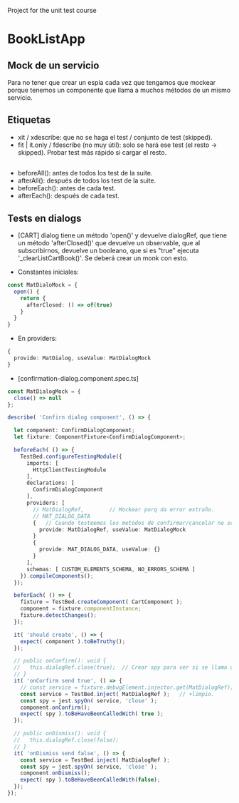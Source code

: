 Project for the unit test course

# BookListApp

## Mock de un servicio

Para no tener que crear un espía cada vez que tengamos que mockear porque tenemos un componente que llama a muchos métodos de un mismo servicio.

## Etiquetas
- xit / xdescribe: que no se haga el test / conjunto de test (skipped).
- fit | it.only / fdescribe (no muy útil): solo se hará ese test (el resto -> skipped). Probar test más rápido si cargar el resto.

##

- beforeAll():  antes de todos los test de la suite.
- afterAll():   después de todos los test de la suite.
- beforeEach(): antes de cada test. 
- afterEach():  después de cada test.

## Tests en dialogs

* [CART] dialog tiene un método 'open()' y devuelve dialogRef, que tiene un método 'afterClosed()' que devuelve un observable, que al subscribirnos, devuelve un booleano, que si es "true" ejecuta '_clearListCartBook()'. Se deberá crear un monk con esto.
- Constantes iniciales:
```ts
const MatDialoMock = {
  open() {
    return {
      afterClosed: () => of(true)
    }
  }
}
```

- En providers:
```ts
{
  provide: MatDialog, useValue: MatDialogMock
}
```


* [confirmation-dialog.component.spec.ts]
```ts
const MatDialogMock = {
  close() => null
};

describe( 'Confirn dialog component', () => {

  let component: ConfirmDialogComponent;
  let fixture: ComponentFixture<ConfirmDialogComponent>;

  beforeEach( () => {    
    TestBed.configureTestingModule({
      imports: [         
        HttpClientTestingModule
      ],
      declarations: [     
        ConfirmDialogComponent
      ],
      providers: [        
        // MatDialogRef,        // Mockear porq da error extraño.
        // MAT_DIALOG_DATA
        {   // Cuando testeemos los metodos de confirmar/cancelar no será {(vacío)}. el objeto mock tendrá un método 'close()'.
          provide: MatDialogRef, useValue: MatDialogMock
        }
        {
          provide: MAT_DIALOG_DATA, useValue: {}
        }
      ],
      schemas: [ CUSTOM_ELEMENTS_SCHEMA, NO_ERRORS_SCHEMA ]
    }).compileComponents();
  });

  beforEach( () => {
    fixture = TestBed.createComponent( CartComponent );
    component = fixture.componentInstance;
    fixture.detectChanges();
  });

  it( 'should create', () => {
    expect( component ).toBeTruthy();    
  });

  // public onConfirm(): void {
  //   this.dialogRef.close(true);  // Crear spy para ver si se llama ok a 'close()'.
  // }
  it( 'onCorfirm send true', () => {
    // const service = fixture.debugElement.injector.get(MatDialogRef);
    const service = TestBed.inject( MatDialogRef );   // +limpio.
    const spy = jest.spyOn( service, 'close' );
    component.onConfirm();
    expect( spy ).toBeHaveBeenCalledWith( true );    
  });

  // public onDismiss(): void {
  //   this.dialogRef.close(false);
  // }
  it( 'onDismiss send false', () => {
    const service = TestBed.inject( MatDialogRef );   
    const spy = jest.spyOn( service, 'close' );
    component.onDismiss();
    expect( spy ).toBeHaveBeenCalledWith(false);    
  });
});
```




